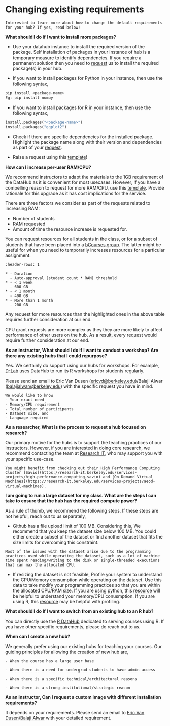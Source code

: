 # Changing existing requirements

```{note}
Interested to learn more about how to change the default requirements for your hub? If yes, read below!

```

**What should I do if I want to install more packages?**

- Use your datahub instance to install the required version of the package. Self installation of packages in your instance of hub is a temporary measure to identify dependencies. If you require a permanent solution then you need to [request](https://github.com/berkeley-dsep-infra/datahub/issues/new?assignees=&labels=support&template=datahub-package-addition---change-request.md&title=Request+python+package+X+for+class+Y) us to install the required package(s) in your hub.

- If you want to install packages for Python in your instance, then use the following syntax,

```python
pip install <package-name>
Eg: pip install numpy
```

- If you want to install packages for R in your instance, then use the following syntax,

```python
install.packages("<package-name>")
install.packages("ggplot2")
```
- Check if there are specific dependencies for the installed package. Highlight the package name along with their version and dependencies as part of your [request](https://github.com/berkeley-dsep-infra/datahub/issues/new?assignees=&labels=support&template=datahub-package-addition---change-request.md&title=Request+python+package+X+for+class+Y). 

- Raise a request using this [template](https://github.com/berkeley-dsep-infra/datahub/issues/new?assignees=&labels=support&template=datahub-package-addition---change-request.md&title=Request+python+package+X+for+class+Y)!

**How can I increase per-user RAM/CPU?**

We recommend instructors to adapt the materials to the 1GB requirement of the DataHub as it is convenient for most usecases. However, If you have a compelling reason to request for more RAM/CPU, use this [template](https://github.com/berkeley-dsep-infra/datahub/issues/new?assignees=&labels=support&template=higher-resources.md&title=Request+more+RAM+for+class+X). Provide rationale for this upgrade as it has cost implications for the service.

There are three factors we consider as part of the requests related to increasing RAM:

- Number of students
- RAM requested
- Amount of time the resource increase is requested for.

You can request resources for all students in the class, or for a subset of students that have been placed into a [bCourses group](https://community.canvaslms.com/t5/Instructor-Guide/How-do-I-manually-create-groups-in-a-group-set/ta-p/700). The latter might be useful for when you need to temporarily increases resources for a particular assignment.

```{list-table}
:header-rows: 1

* - Duration
  - Auto-approval (student count * RAM) threshold
* - < 1 week
  - 600 GB
* - < 1 month
  - 400 GB
* - More than 1 month
  - 200 GB
```
 Any request for more resources than the highlighted ones in the above table requires further consideration at our end.

CPU grant requests are more complex as they they are more likely to affect performance of other users on the hub. As a result, every request would require further consideration at our end.

**As an instructor, What should I do if I want to conduct a workshop? Are there any existing hubs that I could repurpose?**

Yes. We certainly do support using our hubs for workshops. For example, [D-Lab](https://dlab.berkeley.edu/) uses DataHub to run its R workshops for students regularly.

Please send an email to Eric Van Dusen (ericvd@berkeley.edu)/Balaji Alwar (balajialwar@berkeley.edu) with the specific request you have in mind. 

```{note}
We would like to know 
- Your exact need
- Memory/CPU requirement 
- Total number of participants 
- Dataset size, and 
- Language required
```

**As a researcher, What is the process to request a hub focused on research?**

Our primary motive for the hubs is to support the teaching practices of our instructors. However, if you are interested in doing core research, we recommend contacting the team at [Research IT](https://research-it.berkeley.edu/), who may support you with your specific use-case.

 ```{tip}
You might benefit from checking out their High Performance Computing Cluster [Savio](https://research-it.berkeley.edu/services-projects/high-performance-computing-savio) and [On Demand Virtual Machines](https://research-it.berkeley.edu/services-projects/aeod-virtual-machines).
```

**I am going to run a large dataset for my class. What are the steps I can take to ensure that the hub has the required compute power?**

As a rule of thumb, we recommend the following steps. If these steps are not helpful, reach out to us separately,

- Github has a file upload limit of 100 MB. Considering this, We recommend that you keep the dataset size below 100 MB. You could either create a subset of the dataset or find another dataset that fits the size limits for overcoming this constraint. 
 
 ```{tip}
Most of the issues with the dataset arise due to the programming practices used while operating the dataset, such as a lot of machine time spent reading/writing to the disk or single-threaded executions that can max the allocated CPU.
```
 
- If resizing the dataset is not feasible, Profile your system to understand the CPU/Memory consumption while operating on the dataset. Use this data to take modify your programming practices so that you are within the allocated CPU/RAM size. If you are using python, this [resource](https://docs.python.org/3/library/debug.html) will be helpful to understand your memory/CPU conusmption. If you are using R, this [resource](https://support.rstudio.com/hc/en-us/articles/218221837-Profiling-R-code-with-the-RStudio-IDE) may be helpful with profiling.


**What should I do If I want to switch from an existing hub to an R hub?**

You can directly use the [R DataHub](http://r.datahub.berkeley.edu/) dedicated to serving courses using R. If you have other specific requirements, please do reach out to us.

**When can I create a new hub?**

We generally prefer using our existing hubs for teaching your courses. Our guiding principles for allowing the creation of new hub are,

 ```{note}
- When the course has a large user base

- When there is a need for undergrad students to have admin access

- When there is a specific technical/architectural reasons

- When there is a strong institutional/strategic reason
```

**As an instructor, Can I request a custom image with different installation requirements?**

It depends on your requirements. Please send an email to [Eric Van Dusen](mailto:ericvd@berkeley.edu)/[Balaji Alwar](mailto:balajialwar@berkeley.edu) with your detailed requirement.
